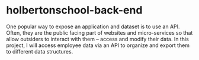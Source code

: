 # holbertonschool-back-end
One popular way to expose an application and dataset is to use an API. Often, they are the public facing part of websites and micro-services so that allow outsiders to interact with them – access and modify their data. In this project, I will access employee data via an API to organize and export them to different data structures. 
